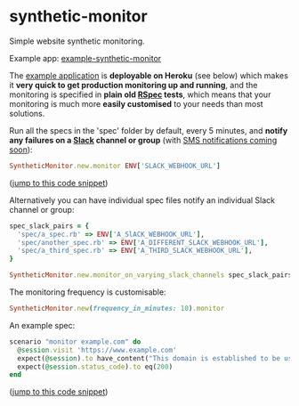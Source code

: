 # synthetic-monitor
Simple website synthetic monitoring.

Example app: [example-synthetic-monitor](https://github.com/johnboyes/example-synthetic-monitor)

The [example application](https://github.com/johnboyes/example-synthetic-monitor) is **deployable on Heroku** (see below) which makes it **very quick to get production monitoring up and running**, and the monitoring is specified in **plain old [RSpec](http://rspec.info/) tests**, which means that your monitoring is much more **easily customised** to your needs than most solutions.

Run all the specs in the 'spec' folder by default, every 5 minutes, and **notify any failures on a [Slack](https://slack.com/) channel or group** (with [SMS notifications coming soon](https://github.com/johnboyes/synthetic-monitor/issues/1)):

```ruby
SyntheticMonitor.new.monitor ENV['SLACK_WEBHOOK_URL']
```
([jump to this code snippet](https://github.com/johnboyes/example-synthetic-monitor/blob/a8ede4c99801170ffa22faf575854adf091d574a/example_synthetic_monitor.rb#L1-L3))


Alternatively you can have individual spec files notify an individual Slack channel or group:

```ruby
spec_slack_pairs = {
  'spec/a_spec.rb' => ENV['A_SlACK_WEBHOOK_URL'], 
  'spec/another_spec.rb' => ENV['A_DIFFERENT_SLACK_WEBHOOK_URL'],
  'spec/a_third_spec.rb' => ENV['A_THIRD_SLACK_WEBHOOK_URL'],
}

SyntheticMonitor.new.monitor_on_varying_slack_channels spec_slack_pairs
```

The monitoring frequency is customisable:

```ruby
SyntheticMonitor.new(frequency_in_minutes: 10).monitor
```

An example spec:

```ruby
scenario "monitor example.com" do
  @session.visit 'https://www.example.com'
  expect(@session).to have_content("This domain is established to be used for illustrative examples in documents.")
  expect(@session.status_code).to eq(200)
end
```
([jump to this code snippet](https://github.com/johnboyes/example-synthetic-monitor/blob/3543655f8d5c09295d1ed2ec456f0d731bec086c/spec/example_spec.rb#L13-L17))


